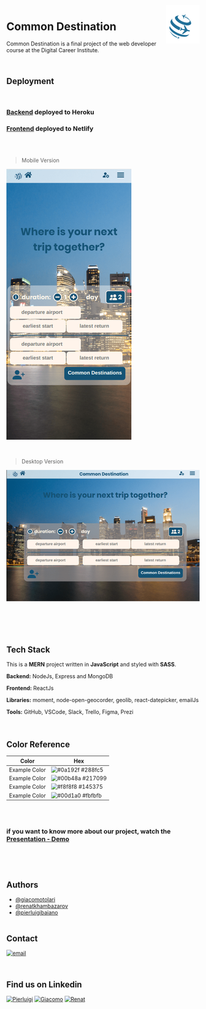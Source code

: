 <img src="./src/assets/images/logoCommon.png" height="100px" align="right"/>

# Common Destination

Common Destination is a final project of the web developer course at the Digital Career Institute.

<br />

## Deployment

<br />

### [Backend](https://backend-commondestination.herokuapp.com/) deployed to Heroku

### [Frontend](https://commondestination.netlify.app/) deployed to Netlify

<br />
<br />

> Mobile Version

![Screenshot Page Mobile](./src/assets/images/mobile-min.png)

<br />

> Desktop Version

![Screenshot Page Desktop](./src/assets/images/desktop-min.png)

<br />
<br />
<br />
<br />

## Tech Stack

This is a **MERN** project written in **JavaScript** and
styled with **SASS**.
<br />

**Backend:** NodeJs, Express and MongoDB
<br />

**Frontend:** ReactJs
<br />

**Libraries:** moment, node-open-geocorder, geolib, react-datepicker, emailJs

**Tools:** GitHub, VSCode, Slack, Trello, Figma, Prezi
<br />
<br />
<br />

## Color Reference

| Color         | Hex                                                              |
| ------------- | ---------------------------------------------------------------- |
| Example Color | ![#0a192f](https://via.placeholder.com/10/288fc5?text=+) #288fc5 |
| Example Color | ![#00b48a](https://via.placeholder.com/10/217099?text=+) #217099 |
| Example Color | ![#f8f8f8](https://via.placeholder.com/10/145375?text=+) #145375 |
| Example Color | ![#00d1a0](https://via.placeholder.com/10/fbfbfb?text=+) #fbfbfb |

<br />
<br />

### if you want to know more about our project, watch the [Presentation - Demo](https://prezi.com/view/zLrzjOC3zc5uWvv62cmm/)

<br />
<br />
<br />

## Authors

- [@giacomotolari](https://github.com/giacomotolari)
- [@renatkhambazarov](https://github.com/Khambazarov)
- [@pierluigibaiano](https://github.com/Pierluigi10)
  <br />
  <br />

## Contact

[![email](https://img.shields.io/badge/Gmail-D14836?style=for-the-badge&logo=gmail&logoColor=white)](mailto:commondestinations@gmail.com)

<br />

## Find us on Linkedin

[![Pierluigi](https://img.shields.io/badge/Pierluigi-1DA1F2?style=for-the-badge&logo=twitter&logoColor=white)](https://www.linkedin.com/in/pierluigi-baiano/)
[![Giacomo](https://img.shields.io/badge/Giacomo-1DA1F2?style=for-the-badge&logo=twitter&logoColor=white)](https://www.linkedin.com/in/giacomo-tolari/)
[![Renat](https://img.shields.io/badge/Renat-1DA1F2?style=for-the-badge&logo=twitter&logoColor=white)](https://www.linkedin.com/in/renat-khambazarov)
